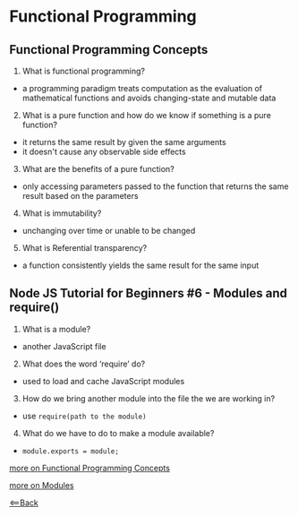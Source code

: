 # Functional Programming

## Functional Programming Concepts

1. What is functional programming?

  - a programming paradigm treats computation as the evaluation of mathematical functions and avoids changing-state and mutable data

2. What is a pure function and how do we know if something is a pure function?

  - it returns the same result by given the same arguments
  - it doesn't cause any observable side effects

3. What are the benefits of a pure function?

  - only accessing parameters passed to the function that returns the same result based on the parameters

4. What is immutability?

  - unchanging over time or unable to be changed

5. What is Referential transparency?

- a function consistently yields the same result for the same input

## Node JS Tutorial for Beginners #6 - Modules and require()

1. What is a module?

  - another JavaScript file

2. What does the word ‘require’ do?

  - used to load and cache JavaScript modules

3. How do we bring another module into the file the we are working in?

  - use `require(path to the module)`

4. What do we have to do to make a module available?

  - `module.exports = module;`

[more on Functional Programming Concepts](https://medium.com/the-renaissance-developer/concepts-of-functional-programming-in-javascript-6bc84220d2aa)

[more on Modules](https://www.youtube.com/watch?v=xHLd36QoS4k)

[<==Back](README.md)